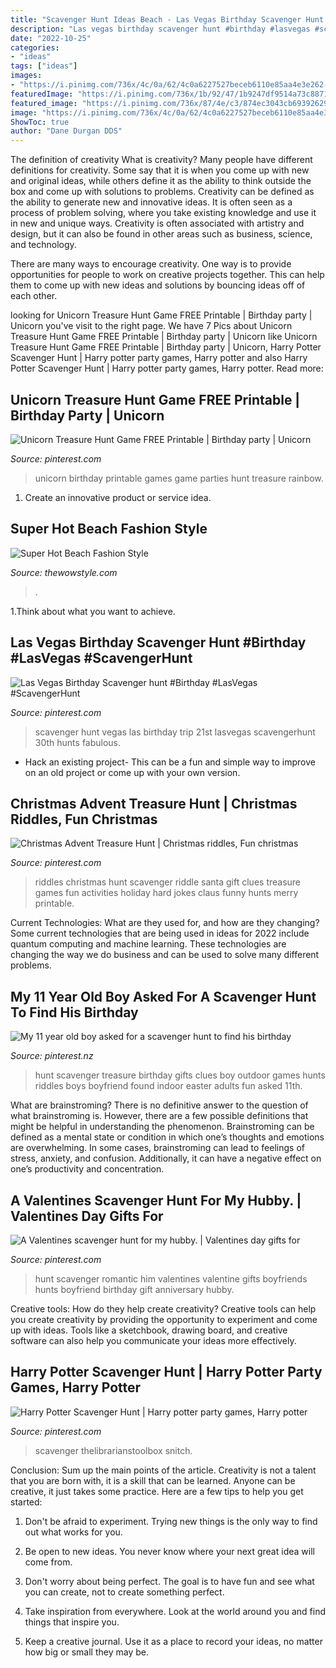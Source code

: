 ```yaml
---
title: "Scavenger Hunt Ideas Beach - Las Vegas Birthday Scavenger Hunt #birthday #lasvegas #scavengerhunt"
description: "Las vegas birthday scavenger hunt #birthday #lasvegas #scavengerhunt"
date: "2022-10-25"
categories:
- "ideas"
tags: ["ideas"]
images:
- "https://i.pinimg.com/736x/4c/0a/62/4c0a6227527beceb6110e85aa4e3e262--romantic-gifts-romantic-ideas.jpg"
featuredImage: "https://i.pinimg.com/736x/1b/92/47/1b9247df9514a73c88714e94865d82fc.jpg"
featured_image: "https://i.pinimg.com/736x/87/4e/c3/874ec3043cb6939262930511a02488a7.jpg?b=t"
image: "https://i.pinimg.com/736x/4c/0a/62/4c0a6227527beceb6110e85aa4e3e262--romantic-gifts-romantic-ideas.jpg"
ShowToc: true
author: "Dane Durgan DDS"
---
```



The definition of creativity
What is creativity? Many people have different definitions for creativity. Some say that it is when you come up with new and original ideas, while others define it as the ability to think outside the box and come up with solutions to problems.
Creativity can be defined as the ability to generate new and innovative ideas. It is often seen as a process of problem solving, where you take existing knowledge and use it in new and unique ways. Creativity is often associated with artistry and design, but it can also be found in other areas such as business, science, and technology.

There are many ways to encourage creativity. One way is to provide opportunities for people to work on creative projects together. This can help them to come up with new ideas and solutions by bouncing ideas off of each other.

	

		
looking for Unicorn Treasure Hunt Game FREE Printable | Birthday party | Unicorn you've visit to the right page. We have 7 Pics about Unicorn Treasure Hunt Game FREE Printable | Birthday party | Unicorn like Unicorn Treasure Hunt Game FREE Printable | Birthday party | Unicorn, Harry Potter Scavenger Hunt | Harry potter party games, Harry potter and also Harry Potter Scavenger Hunt | Harry potter party games, Harry potter. Read more:
		
    
## Unicorn Treasure Hunt Game FREE Printable | Birthday Party | Unicorn

<img loading=lazy src="https://i.pinimg.com/736x/87/4e/c3/874ec3043cb6939262930511a02488a7.jpg?b=t" onerror="this.onerror=null;this.src='https://tse3.mm.bing.net/th?id=OIP.HvKXfK_3sIs6RnEeX2SN5QHaRH&amp;pid=15.1';" alt="Unicorn Treasure Hunt Game FREE Printable | Birthday party | Unicorn">

_Source: pinterest.com_

>unicorn birthday printable games game parties hunt treasure rainbow. 

	

1. Create an innovative product or service idea.

    
## Super Hot Beach Fashion Style

<img loading=lazy src="https://www.thewowstyle.com/wp-content/uploads/2014/10/nice-Bohemian-Style.jpg" onerror="this.onerror=null;this.src='https://tse1.mm.bing.net/th?id=OIP.ZrQZKO2xXls2_CS1e3DgegHaLJ&amp;pid=15.1';" alt="Super Hot Beach Fashion Style">

_Source: thewowstyle.com_

>. 

	

1.Think about what you want to achieve.

    
## Las Vegas Birthday Scavenger Hunt #Birthday #LasVegas #ScavengerHunt

<img loading=lazy src="https://i.pinimg.com/736x/7a/f2/75/7af2751d12b7b37cbd5558cbde5e4568--vegas-st-birthday-ideas-vegas-birthday-trip.jpg" onerror="this.onerror=null;this.src='https://tse1.mm.bing.net/th?id=OIP.B9YLfljEK5yfbwZu2KWQxAHaLH&amp;pid=15.1';" alt="Las Vegas Birthday Scavenger hunt #Birthday #LasVegas #ScavengerHunt">

_Source: pinterest.com_

>scavenger hunt vegas las birthday trip 21st lasvegas scavengerhunt 30th hunts fabulous. 

	

- Hack an existing project- This can be a fun and simple way to improve on an old project or come up with your own version.

    
## Christmas Advent Treasure Hunt | Christmas Riddles, Fun Christmas

<img loading=lazy src="https://i.pinimg.com/736x/a4/83/79/a483799b280fe131a9003c9aac2289a8--christmas-riddles-christmas-scavenger-hunt.jpg" onerror="this.onerror=null;this.src='https://tse3.mm.bing.net/th?id=OIP.tGc_KUenY5Aj88C7Y4vRPgHaKV&amp;pid=15.1';" alt="Christmas Advent Treasure Hunt | Christmas riddles, Fun christmas">

_Source: pinterest.com_

>riddles christmas hunt scavenger riddle santa gift clues treasure games fun activities holiday hard jokes claus funny hunts merry printable. 

	

Current Technologies: What are they used for, and how are they changing?
Some current technologies that are being used in ideas for 2022 include quantum computing and machine learning. These technologies are changing the way we do business and can be used to solve many different problems.

    
## My 11 Year Old Boy Asked For A Scavenger Hunt To Find His Birthday

<img loading=lazy src="https://i.pinimg.com/736x/cb/f7/fe/cbf7fec765c50bac82e0b5d37a6d431e.jpg" onerror="this.onerror=null;this.src='https://tse2.mm.bing.net/th?id=OIP.0UGf4x23MAdw9yLCiFFtWgHaJ3&amp;pid=15.1';" alt="My 11 year old boy asked for a scavenger hunt to find his birthday">

_Source: pinterest.nz_

>hunt scavenger treasure birthday gifts clues boy outdoor games hunts riddles boys boyfriend found indoor easter adults fun asked 11th. 

	

What are brainstroming?
There is no definitive answer to the question of what brainstroming is. However, there are a few possible definitions that might be helpful in understanding the phenomenon. Brainstroming can be defined as a mental state or condition in which one’s thoughts and emotions are overwhelming. In some cases, brainstroming can lead to feelings of stress, anxiety, and confusion. Additionally, it can have a negative effect on one’s productivity and concentration.

    
## A Valentines Scavenger Hunt For My Hubby. | Valentines Day Gifts For

<img loading=lazy src="https://i.pinimg.com/736x/4c/0a/62/4c0a6227527beceb6110e85aa4e3e262--romantic-gifts-romantic-ideas.jpg" onerror="this.onerror=null;this.src='https://tse2.mm.bing.net/th?id=OIP.TFDdri-mbXbxsDRqv9FjwAHaJ4&amp;pid=15.1';" alt="A Valentines scavenger hunt for my hubby. | Valentines day gifts for">

_Source: pinterest.com_

>hunt scavenger romantic him valentines valentine gifts boyfriends hunts boyfriend birthday gift anniversary hubby. 

	

Creative tools: How do they help create creativity?
Creative tools can help you create creativity by providing the opportunity to experiment and come up with ideas. Tools like a sketchbook, drawing board, and creative software can also help you communicate your ideas more effectively.

    
## Harry Potter Scavenger Hunt | Harry Potter Party Games, Harry Potter

<img loading=lazy src="https://i.pinimg.com/736x/1b/92/47/1b9247df9514a73c88714e94865d82fc.jpg" onerror="this.onerror=null;this.src='https://tse1.mm.bing.net/th?id=OIP.cjEEZ-Iw4GWdxWeR5KkFGgHaJ3&amp;pid=15.1';" alt="Harry Potter Scavenger Hunt | Harry potter party games, Harry potter">

_Source: pinterest.com_

>scavenger thelibrarianstoolbox snitch. 

	

Conclusion: Sum up the main points of the article.
Creativity is not a talent that you are born with, it is a skill that can be learned. Anyone can be creative, it just takes some practice. Here are a few tips to help you get started:
1. Don't be afraid to experiment. Trying new things is the only way to find out what works for you.

2. Be open to new ideas. You never know where your next great idea will come from.

3. Don't worry about being perfect. The goal is to have fun and see what you can create, not to create something perfect.

4. Take inspiration from everywhere. Look at the world around you and find things that inspire you.

5. Keep a creative journal. Use it as a place to record your ideas, no matter how big or small they may be.

